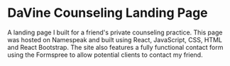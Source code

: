 # DaVine Counseling Landing Page

A landing page I built for a friend's private counseling practice. This page was hosted on Namespeak and built using React, JavaScript, CSS, HTML and React Bootstrap. The site also features a fully functional contact form using the Formspree to allow potential clients to contact my friend.
